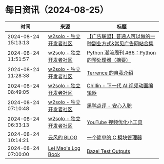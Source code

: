 ﻿# 每日资讯（2024-08-25）

|时间|来源|标题|
|---|---|---|
|2024-08-24 15:13:13|[w2solo - 独立开发者社区](https://w2solo.com/topics/feed)|[【广告联盟】普通人可以做的一种副业方式&常见广告网站合集](https://w2solo.com/topics/4959)|
|2024-08-24 11:51:57|[w2solo - 独立开发者社区](https://w2solo.com/topics/feed)|[Python 潮流周刊 #66：Python 的预处理器（摘要）](https://w2solo.com/topics/4958)|
|2024-08-24 11:28:38|[w2solo - 独立开发者社区](https://w2solo.com/topics/feed)|[Terrence 的自我介绍](https://w2solo.com/topics/4957)|
|2024-08-24 08:49:05|[w2solo - 独立开发者社区](https://w2solo.com/topics/feed)|[Chillin - 下一代 AI 视频动画编辑器](https://w2solo.com/topics/4956)|
|2024-08-24 07:10:48|[w2solo - 独立开发者社区](https://w2solo.com/topics/feed)|[黑鸭点评 - 安心入职](https://w2solo.com/topics/4955)|
|2024-08-24 06:33:13|[w2solo - 独立开发者社区](https://w2solo.com/topics/feed)|[YouTube 视频优化小工具](https://w2solo.com/topics/4954)|
|2024-08-24 10:14:21|[云风的 BLOG](http://blog.codingnow.com/atom.xml)|[一个简单的 C 模块管理器](https://blog.codingnow.com/2024/08/cmod.html)|
|2024-08-24 07:00:00|[Lei Mao's Log Book](https://leimao.github.io/atom.xml)|[Bazel Test Outputs](https://leimao.github.io/blog/Bazel-Test-Outputs/)|
